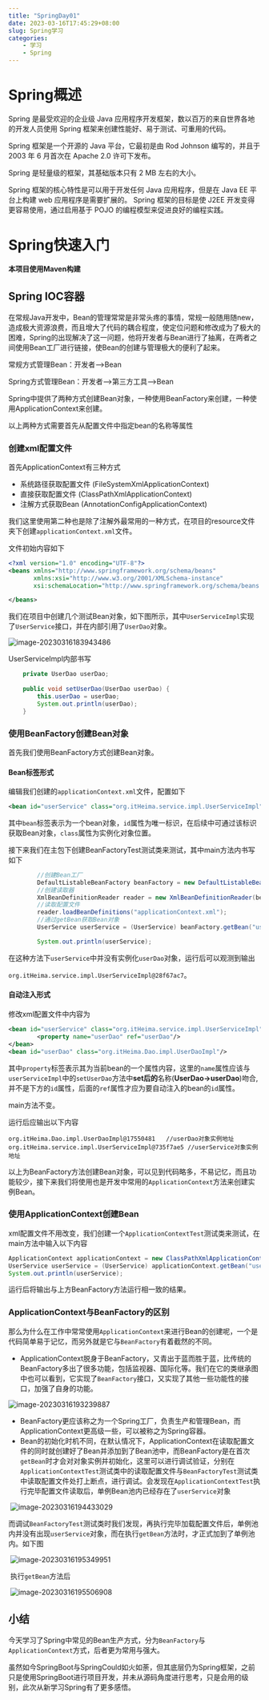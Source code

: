 ```yaml
---
title: "SpringDay01"
date: 2023-03-16T17:45:29+08:00
slug: Spring学习
categories:
    - 学习
    - Spring
---
```


# Spring概述

Spring 是最受欢迎的企业级 Java 应用程序开发框架，数以百万的来自世界各地的开发人员使用 Spring 框架来创建性能好、易于测试、可重用的代码。

Spring 框架是一个开源的 Java 平台，它最初是由 Rod Johnson 编写的，并且于 2003 年 6 月首次在 Apache 2.0 许可下发布。

Spring 是轻量级的框架，其基础版本只有 2 MB 左右的大小。

Spring 框架的核心特性是可以用于开发任何 Java 应用程序，但是在 Java EE 平台上构建 web 应用程序是需要扩展的。 Spring 框架的目标是使 J2EE 开发变得更容易使用，通过启用基于 POJO 的编程模型来促进良好的编程实践。

# Spring快速入门

**本项目使用Maven构建** 

## Spring IOC容器

在常规Java开发中，Bean的管理常常是非常头疼的事情，常规一般随用随new，造成极大资源浪费，而且增大了代码的耦合程度，使定位问题和修改成为了极大的困难，Spring的出现解决了这一问题，他将开发者与Bean进行了抽离，在两者之间使用Bean工厂进行链接，使Bean的创建与管理极大的便利了起来。

常规方式管理Bean：开发者-->Bean

Spring方式管理Bean：开发者-->第三方工具-->Bean

Spring中提供了两种方式创建Bean对象，一种使用BeanFactory来创建，一种使用ApplicationContext来创建。

以上两种方式需要首先从配置文件中指定bean的名称等属性

### 创建xml配置文件

首先ApplicationContext有三种方式

- 系统路径获取配置文件 (FileSystemXmlApplicationContext)
- 直接获取配置文件 (ClassPathXmlApplicationContext)
- 注解方式获取Bean (AnnotationConfigApplicationContext)

我们这里使用第二种也是除了注解外最常用的一种方式，在项目的resource文件夹下创建`applicationContext.xml`文件。

文件初始内容如下

```xml
<?xml version="1.0" encoding="UTF-8"?>
<beans xmlns="http://www.springframework.org/schema/beans"
       xmlns:xsi="http://www.w3.org/2001/XMLSchema-instance"
       xsi:schemaLocation="http://www.springframework.org/schema/beans http://www.springframework.org/schema/beans/spring-beans.xsd">

</beans>
```

我们在项目中创建几个测试Bean对象，如下图所示，其中`UserServiceImpl`实现了`UserService`接口，并在内部引用了`UserDao`对象。

![image-20230316183943486](https://cdn.jsdelivr.net/gh/mnmnmssd/hexoBlogimg@master/2023/03/upgit_20230316_1678963189_image-20230316183943486.png)

UserServiceImpl内部书写

```java
    private UserDao userDao;
    
    public void setUserDao(UserDao userDao) {
        this.userDao = userDao;
        System.out.println(userDao);
    }
```



### 使用BeanFactory创建Bean对象

首先我们使用BeanFactory方式创建Bean对象。

#### Bean标签形式

编辑我们创建的`applicationContext.xml`文件，配置如下

```xml
<bean id="userService" class="org.itHeima.service.impl.UserServiceImpl" />
```

其中`bean`标签表示为一个bean对象，`id`属性为唯一标识，在后续中可通过该标识获取Bean对象，`class`属性为实例化对象位置。

接下来我们在主包下创建BeanFactoryTest测试类来测试，其中main方法内书写如下

```java
		//创建Bean工厂
        DefaultListableBeanFactory beanFactory = new DefaultListableBeanFactory();
        //创建读取器
        XmlBeanDefinitionReader reader = new XmlBeanDefinitionReader(beanFactory);
        //读取配置文件
        reader.loadBeanDefinitions("applicationContext.xml");
        //通过getBean获取Bean对象
        UserService userService = (UserService) beanFactory.getBean("userService");

        System.out.println(userService);
```

在这种方法下`userService`中并没有实例化`userDao`对象，运行后可以观测到输出

`org.itHeima.service.impl.UserServiceImpl@28f67ac7`。

#### 自动注入形式

修改xml配置文件中内容为

```xml
<bean id="userService" class="org.itHeima.service.impl.UserServiceImpl">
        <property name="userDao" ref="userDao"/>
</bean>
<bean id="userDao" class="org.itHeima.Dao.impl.UserDaoImpl"/>
```

其中`property`标签表示其为当前bean的一个属性内容，这里的`name`属性应该与`userServiceImpl`中的`setUserDao`方法中**set后的**名称(**UserDao->userDao**)吻合,并不是下方的`id`属性，后面的`ref`属性才应为要自动注入的bean的`id`属性。

main方法不变。

运行后应输出以下内容

```
org.itHeima.Dao.impl.UserDaoImpl@17550481   //userDao对象实例地址
org.itHeima.service.impl.UserServiceImpl@735f7ae5 //userService对象实例地址
```

以上为BeanFactory方法创建Bean对象，可以见到代码略多，不易记忆，而且功能较少，接下来我们将使用也是开发中常用的`ApplicationContext`方法来创建实例Bean。

### 使用ApplicationContext创建Bean

xml配置文件不用改变，我们创建一个`ApplicationContextTest`测试类来测试，在main方法中输入以下内容

```java
ApplicationContext applicationContext = new ClassPathXmlApplicationContext("applicationContext.xml");
UserService userService = (UserService) applicationContext.getBean("userService");
System.out.println(userService);
```

运行后将输出与上方BeanFactory方法运行相一致的结果。

### ApplicationContext与BeanFactory的区别

那么为什么在工作中常常使用`ApplicationContext`来进行Bean的创建呢，一个是代码简单易于记忆，而另外就是它与`BeanFactory`有着截然的不同。

- ApplicationContext脱身于BeanFactory，又青出于蓝而胜于蓝，比传统的BeanFactory多出了很多功能，包括监视器、国际化等。我们在它的类继承图中也可以看到，它实现了`BeanFactory`接口，又实现了其他一些功能性的接口，加强了自身的功能。

![image-20230316193239887](https://cdn.jsdelivr.net/gh/mnmnmssd/hexoBlogimg@master/2023/03/upgit_20230316_1678966398_appliactionContext继承关系图.png)

- BeanFactory更应该称之为一个Spring工厂，负责生产和管理Bean，而ApplicationContext更高级一些，可以被称之为Spring容器。
- Bean的初始化时机不同，在默认情况下，ApplicationContext在读取配置文件的同时就创建好了Bean并添加到了Bean池中，而BeanFactory是在首次`getBean`时才会对对象实例并初始化，这里可以进行调试验证，分别在`ApplicationContextTest`测试类中的读取配置文件与`BeanFactoryTest`测试类中读取配置文件处打上断点，进行调试。会发现在`ApplicationContextTest`执行完毕配置文件读取后，单例Bean池内已经存在了`userService`对象

​	![image-20230316194433029](https://cdn.jsdelivr.net/gh/mnmnmssd/hexoBlogimg@master/2023/03/upgit_20230316_1678967097_applicationContext加载Bean时机.png)

​	而调试`BeanFactoryTest`测试类时我们发现，再执行完毕加载配置文件后，单例池内并没有出现`userService`对象，而在执行`getBean`方法时，才正式加到了单例池内。如下图

​	![image-20230316195349951](https://cdn.jsdelivr.net/gh/mnmnmssd/hexoBlogimg@master/2023/03/upgit_20230316_1678968914_BeanFactory方法加载时机1.png)

​	执行`getBean`方法后

​	![image-20230316195506908](https://cdn.jsdelivr.net/gh/mnmnmssd/hexoBlogimg@master/2023/03/upgit_20230316_1678968904_BeanFactory方法加载时机2.png)

## 小结

今天学习了Spring中常见的Bean生产方式，分为`BeanFactory`与`ApplicationContext`方式，后者更为常用与强大。

虽然如今SpringBoot与SpringCould如火如荼，但其底层仍为Spring框架，之前只是使用SpringBoot进行项目开发，并未从源码角度进行思考，只是会用的级别，此次从新学习Spring有了更多感悟。

